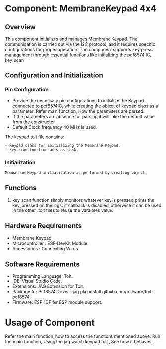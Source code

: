 # Component: MembraneKeypad 4x4

## Overview

This component initializes and manages Membrane Keypad. The communication is carried out via the I2C protocol, and it requires specific configurations for proper operation. The component supports key press management through essential functions like initializing the pcf8574 IC, key_scan 


## Configuration and Initialization

### Pin Configuration

- Provide the necessary pin configurations to initialize the Keypad connected to pcf8574IC, while creating the object of keypad class as a parameter. Refer main function, How the parameters are parsed.
- If the parameters are absence for parsing it will take the default value from the constructor.
- Default Clock frequency 40 MHz is used.


The keypad.toit file contains:

    - Keypad class for initializing the Membrane Keypad.
    - key-scan function acts as task.

### Initialization

    Membarane Keypad initialization is performed by creating object.


## Functions

1. key_scan function simply monitors whatever key is pressed prints the key_pressed on the logs. if callback is disabled, otherwise it can be used in the other .toit files to reuse the varaibles value.

## Hardware Requirements

- Membrane Keypad
- Microcontroller : ESP-DevKit Module.
- Accessories : Connecting Wires.


## Software Requirements

- Programming Language: Toit.
- IDE: Visual Studio Code.
- Extensions: JAG Extension for Toit.
- Package for Pcf8574 Driver : jag pkg install github.com/toitware/toit-pcf8574
- Firmware: ESP-IDF for ESP module support.


# Usage of Component

Refer the main function, how to access the functions mentioned above.
Run the main function, Using the jag watch keypad.toit , See how it behaves.


